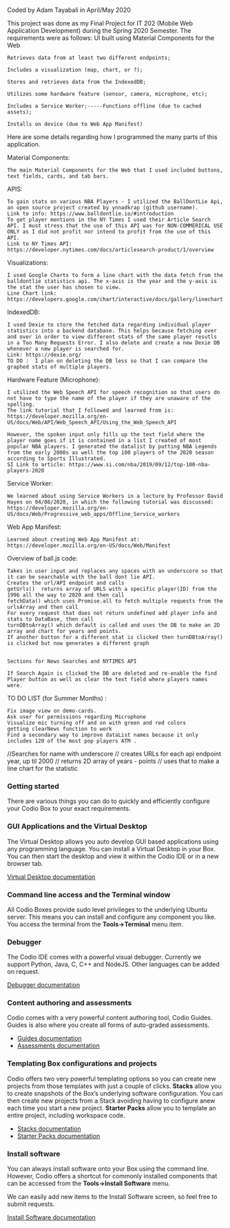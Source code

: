 Coded by Adam Tayabali in April/May 2020 

This project was done as my Final Project for IT 202 (Mobile Web Application Development) during the Spring 2020 Semester. The requirements were as follows: 
    UI built using Material Components for the Web
  
    Retrieves data from at least two different endpoints;
  
    Includes a visualization (map, chart, or ?);
  
    Stores and retrieves data from the IndexedDB;
  
    Utilizes some hardware feature (sensor, camera, microphone, etc);
  
    Includes a Service Worker;-----Functions offline (due to cached assets);
  
    Installs on device (due to Web App Manifest)

Here are some details regarding how I programmed the many parts of this application.

Material Components: 

    The main Material Components for the Web that I used included buttons, text fields, cards, and tab bars.

APIS:

    To gain stats on various NBA Players - I utilized the BallDontLie Api, an open source project created by ynnadkrap (github username).
    Link to info: https://www.balldontlie.io/#introduction
    To get player mentions in the NY Times I used their Article Search API. I must stress that the use of this API was for NON-COMMERICAL USE ONLY as I did not profit nor intend to profit from the use of this API. 
    Link to NY Times API: https://developer.nytimes.com/docs/articlesearch-product/1/overview
    
Visualizations:

    I used Google Charts to form a line chart with the data fetch from the balldontlie statistics api. The x-axis is the year and the y-axis is the stat the user has chosen to view. 
    Line Chart link: https://developers.google.com/chart/interactive/docs/gallery/linechart

IndexedDB:

    I used Dexie to store the fetched data regarding individual player statistics into a backend database. This helps because fetching over and over in order to view different stats of the same player resutls in a Too Many Requests Error. I also delete and create a new Dexie DB whenever a new player is searched for.
    Link: https://dexie.org/    
    TO DO :  I plan on deleting the DB less so that I can compare the graphed stats of multiple players.

Hardware Feature (Microphone):

    I utilized the Web Speech API for speech recognition so that users do not have to type the name of the player if they are unaware of the spelling. 
    The link tutorial that I followed and learned from is: https://developer.mozilla.org/en-US/docs/Web/API/Web_Speech_API/Using_the_Web_Speech_API
    
    However, the spoken input only fills up the text field where the player name goes if it is contained in a list I created of most popular NBA players. I generated the datalist by putting NBA Legends from the early 2000s as well the top 100 players of the 2020 season according to Sports Illustrated.
    SI Link to article: https://www.si.com/nba/2019/09/12/top-100-nba-players-2020

Service Worker: 
   
    We learned about using Service Workers in a lecture by Professor David Hayes on 04/08/2020, in which the following tutorial was discussed: https://developer.mozilla.org/en-US/docs/Web/Progressive_web_apps/Offline_Service_workers

Web App Manifest:

    Learned about creating Web App Manifest at: https://developer.mozilla.org/en-US/docs/Web/Manifest



Overview of ball.js code: 

    Takes in user input and replaces any spaces with an underscore so that it can be searchable with the ball dont lie API.
    Creates the url/API endpoint and calls
    getUrls()  returns array of URLS with a specific player(ID) from the 1996 all the way to 2020 and then call
    fetchData() which uses Promise.all to fetch multiple requests from the urlsArray and then call
    For every request that does not return undefined add player info and stats to DataBase, then call
    turnDBtoArray() which default is called and uses the DB to make an 2D array and chart for years and points.
    If another button for a different stat is clicked then turnDBtoArray() is clicked but now generates a different graph


    Sections for News Searches and NYTIMES API
    
    If Search Again is clicked the DB are deleted and re-enable the find Player button as well as clear the text field where players names were.
    
    
TO DO LIST (for Summer Months) : 
    
    Fix image view on demo-cards.
    Ask user for permissions regarding Microphone
    Visualize mic turning off and on with green and red colors
    getting clearNews function to work 
    Find a secondary way to improve dataList names because it only includes 120 of the most pop players ATM .
//Searches for name with underscore
// creates URLs for each api endpoint year, up til 2000
// returns 2D array of years - points 
// uses that to make a line chart for the statistic
    
    
    
    
    
    
    
    
### Getting started
There are various things you can do to quickly and efficiently configure your Codio Box to your exact requirements. 

### GUI Applications and the Virtual Desktop 
The Virtual Desktop allows you auto develop GUI based applications using any programming language. You can install a Virtual Desktop in your Box. You can then start the desktop and view it within the Codio IDE or in a new browser tab.

[Virtual Desktop documentation](https://codio.com/docs/ide/boxes/installsw/gui/)


### Command line access and the Terminal window
All Codio Boxes provide sudo level privileges to the underlying Ubuntu server. This means you can install and configure any component you like. You access the terminal from the **Tools->Terminal** menu item.

### Debugger
The Codio IDE comes with a powerful visual debugger. Currently we support Python, Java, C, C++ and NodeJS. Other languages can be added on request.

[Debugger documentation](https://codio.com/docs/ide/features/debugging/)


### Content authoring and assessments
Codio comes with a very powerful content authoring tool, Codio Guides. Guides is also where you create all forms of auto-graded assessments. 

- [Guides documentation](https://codio.com/docs/content/authoring/overview/)
- [Assessments documentation](https://codio.com/docs/content/authoring/assessments/)

### Templating Box configurations and projects
Codio offers two very powerful templating options so you can create new projects from those templates with just a couple of clicks. **Stacks** allow you to create snapshots of the Box’s underlying software configuration. You can then create new projects from a Stack avoiding having to configure anew each time you start a new project. **Starter Packs** allow you to template an entire project, including workspace code.

- [Stacks documentation](https://codio.com/docs/project/stacks/)
- [Starter Packs documentation](https://codio.com/docs/project/packs/)

### Install software
You can always install software onto your Box using the command line. However, Codio offers a shortcut for commonly installed components that can be accessed from the **Tools->Install Software** menu.

We can easily add new items to the Install Software screen, so feel free to submit requests.

[Install Software documentation](https://codio.com/docs/ide/boxes/installsw/box-parts/)
